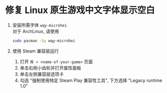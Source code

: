 # 修复 Linux 原生游戏中文字体显示空白

1. 安装所需字体 `wqy-microhei` \
    对于 ArchLinux, 请使用
    ```sh
    sudo pacman -Sy wqy-microhei
    ```

2. 使用 Steam 兼容层运行
    1. 打开 `库 > <name-of-your-game>` 页面
    2. 单击右侧小齿轮并打开属性面板
    3. 单击左侧兼容层选项卡
    4. 勾选 "强制使用特定 Steam Play 兼容性工具", 下方选择 "Legacy runtime 1.0"
